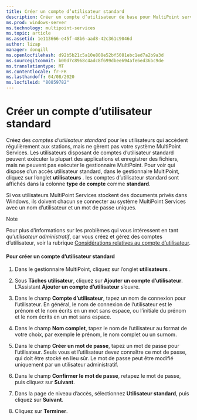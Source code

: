 ```yaml
---
title: Créer un compte d’utilisateur standard
description: Créer un compte d’utilisateur de base pour MultiPoint services
ms.prod: windows-server
ms.technology: multipoint-services
ms.topic: article
ms.assetid: 1e113666-e45f-48b6-aad8-42c361c9046d
author: lizap
manager: dongill
ms.openlocfilehash: d92b5b21c5a10e808e52bf5081ebc1ed7a2b9a3d
ms.sourcegitcommit: b00d7c8968c4adc8f699dbee694afe6ed36bc9de
ms.translationtype: MT
ms.contentlocale: fr-FR
ms.lasthandoff: 04/08/2020
ms.locfileid: "80859782"
---
```

# <a name="create-a-standard-user-account"></a>Créer un compte d’utilisateur standard
Créez des *comptes d’utilisateur standard* pour les utilisateurs qui accèdent régulièrement aux stations, mais ne gèrent pas votre système MultiPoint Services. Les utilisateurs disposant de comptes d’utilisateur standard peuvent exécuter la plupart des applications et enregistrer des fichiers, mais ne peuvent pas exécuter le gestionnaire MultiPoint. Pour voir qui dispose d’un accès utilisateur standard, dans le gestionnaire MultiPoint, cliquez sur l’onglet **utilisateurs** . les comptes d’utilisateur standard sont affichés dans la colonne **type de compte** comme **standard**.  
  
Si vos utilisateurs MultiPoint Services stockent des documents privés dans Windows, ils doivent chacun se connecter au système MultiPoint Services avec un nom d’utilisateur et un mot de passe uniques.  
  
> [!NOTE]  
> Pour plus d’informations sur les problèmes qui vous intéressent en tant qu’*utilisateur administratif*, car vous créez et gérez des comptes d’utilisateur, voir la rubrique [Considérations relatives au compte d’utilisateur](User-Account-Considerations.md).  
  
#### <a name="to-create-a-standard-user-account"></a>Pour créer un compte d’utilisateur standard  
  
1.  Dans le gestionnaire MultiPoint, cliquez sur l’onglet **utilisateurs** .  
  
2.  Sous **Tâches utilisateur**, cliquez sur **Ajouter un compte d’utilisateur**. L’Assistant **Ajouter un compte d’utilisateur** s’ouvre.  
  
3.  Dans le champ **Compte d’utilisateur**, tapez un nom de connexion pour l’utilisateur. En général, le nom de connexion de l’utilisateur est le prénom et le nom écrits en un mot sans espace, ou l’initiale du prénom et le nom écrits en un mot sans espace.  
  
4.  Dans le champ **Nom complet**, tapez le nom de l’utilisateur au format de votre choix, par exemple le prénom, le nom complet ou un surnom.  
  
5.  Dans le champ **Créer un mot de passe**, tapez un mot de passe pour l’utilisateur. Seuls vous et l’utilisateur devez connaître ce mot de passe, qui doit être stocké en lieu sûr. Le mot de passe peut être modifié uniquement par un utilisateur administratif.  
  
6.  Dans le champ **Confirmer le mot de passe**, retapez le mot de passe, puis cliquez sur **Suivant**.  
  
7.  Dans la page de niveau d’accès, sélectionnez **Utilisateur standard**, puis cliquez sur **Suivant**.  
  
8.  Cliquez sur **Terminer**.  